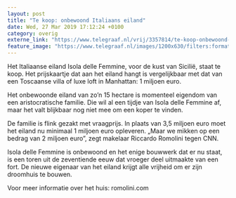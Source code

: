 ```yaml
---
layout: post
title: "Te koop: onbewoond Italiaans eiland"
date: Wed, 27 Mar 2019 17:12:24 +0100
category: overig
externe_link: "https://www.telegraaf.nl/vrij/3357814/te-koop-onbewoond-italiaans-eiland"
feature_image: "https://www.telegraaf.nl/images/1200x630/filters:format(jpeg):quality(80)/cdn-kiosk-api.telegraaf.nl/1173f92a-50c1-11e9-81e8-02c309bc01c1.jpg"
---
```


<p class="intro">Het Italiaanse eiland Isola delle Femmine, voor de kust van Sicilië, staat te koop. Het prijskaartje dat aan het eiland hangt is vergelijkbaar met dat van een Toscaanse villa of luxe loft in Manhattan: 1 miljoen euro.</p> <p>Het onbewoonde eiland van zo’n 15 hectare is momenteel eigendom van een aristocratische familie. Die wil al een tijdje van Isola delle Femmine af, maar het valt blijkbaar nog niet mee om een koper te vinden.</p><p>De familie is flink gezakt met vraagprijs. In plaats van 3,5 miljoen euro moet het eiland nu minimaal 1 miljoen euro opleveren. „Maar we mikken op een bedrag van 2 miljoen euro”, zegt makelaar Riccardo Romolini tegen CNN.</p><p>Isola delle Femmine is onbewoond en het enige bouwwerk dat er nu staat, is een toren uit de zeventiende eeuw dat vroeger deel uitmaakte van een fort. De nieuwe eigenaar van het eiland krijgt alle vrijheid om er zijn droomhuis te bouwen.</p><p>Voor meer informatie over het huis: romolini.com</p>
